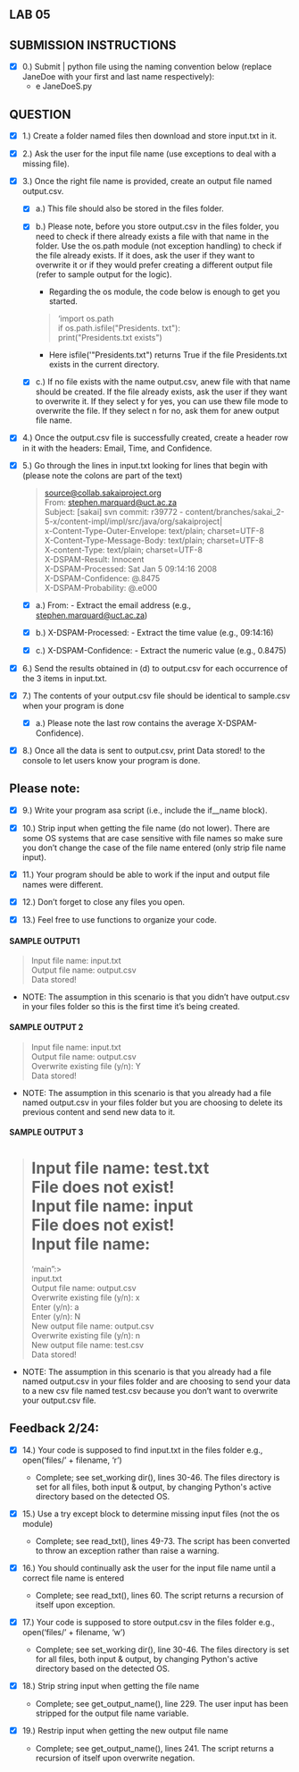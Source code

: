 ## **LAB 05**


## **SUBMISSION INSTRUCTIONS**

- [x] 0.) Submit | python file using the naming convention below (replace JaneDoe with your first and last name respectively):
	* e JaneDoeS.py
	
	
## **QUESTION**

- [x] 1.) Create a folder named files then download and store input.txt in it.

- [x] 2.) Ask the user for the input file name (use exceptions to deal with a missing file).

- [x] 3.) Once the right file name is provided, create an output file named output.csv.

  - [x] a.) This file should also be stored in the files folder.

  - [x] b.) Please note, before you store output.csv in the files folder, you need to check if there already exists a file with that name in the folder. Use the os.path module (not exception handling) to check if the file already exists. If it does, ask the user if they want to overwrite it or if they would prefer creating a different output file (refer to sample output for the logic). 
		
      * Regarding the os module, the code below is enough to get you started.
    
    > ‘import os.path  
	> if os.path.isfile("Presidents. txt"):  
	> print("Presidents.txt exists")  

	* Here isfile('"Presidents.txt") returns True if the file Presidents.txt exists in the current directory.
	
  - [x] c.) If no file exists with the name output.csv, anew file with that name should be created. If the file already exists, ask the user if they want to overwrite it. If they select y for yes, you can use thew file mode to overwrite the file. If they select n for no, ask them for anew output file name. 
	
- [x] 4.) Once the output.csv file is successfully created, create a header row in it with the headers: Email, Time, and Confidence.

- [x] 5.) Go through the lines in input.txt looking for lines that begin with (please note the  colons are part of the text)

  > source@collab.sakaiproject.org  
  > From: stephen.marquard@uct.ac.za  
  > Subject: [sakai] svn commit: r39772 - content/branches/sakai_2-5-x/content-impl/impl/src/java/org/sakaiproject|  
  > x-Content-Type-Outer-Envelope: text/plain; charset=UTF-8  
  > X-Content-Type-Message-Body: text/plain; charset=UTF-8  
  > X-content-Type: text/plain; charset=UTF-8  
  > X-DSPAM-Result: Innocent  
  > X-DSPAM-Processed: Sat Jan 5 09:14:16 2008  
  > X-DSPAM-Confidence: @.8475  
  > X-DSPAM-Probability: @.e000  
	
  - [x] a.) From: - Extract the email address (e.g., stephen.marquard@uct.ac.za)

  - [x] b.) X-DSPAM-Processed: - Extract the time value (e.g., 09:14:16)

  - [x] c.) X-DSPAM-Confidence: - Extract the numeric value (e.g., 0.8475)
	
- [x] 6.) Send the results obtained in (d) to output.csv for each occurrence of the 3 items in input.txt.

- [x] 7.) The contents of your output.csv file should be identical to sample.csv when your program is done

  - [x] a.) Please note the last row contains the average X-DSPAM-Confidence).

- [x] 8.) Once all the data is sent to output.csv, print Data stored! to the console to let users know your program is done.

## Please note:

- [x] 9.)  Write your program asa script (i.e., include the if__name block).
	
- [x] 10.) Strip input when getting the file name (do not lower). There are some OS systems that are case sensitive with file names so make sure you don’t change the case of the file name entered (only strip file name input).

- [x] 11.) Your program should be able to work if the input and output file names were different.

- [x] 12.) Don’t forget to close any files you open.

- [x] 13.) Feel free to use functions to organize your code.
	
	
#### SAMPLE OUTPUT1

> Input file name: input.txt  
> Output file name: output.csv  
> Data stored!  

* NOTE: The assumption in this scenario is that you didn’t have output.csv in your files
folder so this is the first time it’s being created.
	
	
#### SAMPLE OUTPUT 2

> Input file name: input.txt  
> Output file name: output.csv  
> Overwrite existing file (y/n): Y  
> Data stored!  

* NOTE: The assumption in this scenario is that you already had a file named output.csv in your files folder but you are choosing to delete its previous content and send new data to it.
	
	
#### SAMPLE OUTPUT 3

> Input file name: test.txt  
> File does not exist!  
> Input file name: input  
> File does not exist!  
> Input file name:  
> ==  
> ‘main”:>  
> input.txt  
> Output file name: output.csv  
> Overwrite existing file (y/n): x  
> Enter (y/n): a  
> Enter (y/n): N  
> New output file name: output.csv  
> Overwrite existing file (y/n): n  
> New output file name: test.csv  
> Data stored!  

* NOTE: The assumption in this scenario is that you already had a file named output.csv in your files folder and are choosing to send your data to a new csv file named test.csv because you don’t want to overwrite your output.csv file.


## Feedback 2/24:

- [x] 14.) Your code is supposed to find input.txt in the files folder e.g., open(‘files/’ + filename, ‘r’)
  * Complete; see set_working dir(), lines 30-46. The files directory is set for all files, both input & output, by changing Python's active directory based on the detected OS. 
	
- [x] 15.) Use a try except block to determine missing input files (not the os module)
  * Complete; see read_txt(), lines 49-73. The script has been converted to throw an exception rather than raise a warning. 

- [x] 16.) You should continually ask the user for the input file name until a correct file name is entered
  * Complete; see read_txt(), lines 60. The script returns a recursion of itself upon exception.

- [x] 17.) Your code is supposed to store output.csv in the files folder e.g., open(‘files/’ + filename, ‘w’) 
  * Complete; see set_working dir(), line 30-46. The files directory is set for all files, both input & output, by changing Python's active directory based on the detected OS. 

- [x] 18.) Strip string input when getting the file name
  * Complete; see get_output_name(), line 229. The user input has been stripped for the output file name variable. 

- [x] 19.) Restrip input when getting the new output file name
  * Complete; see get_output_name(), lines 241. The script returns a recursion of itself upon overwrite negation.